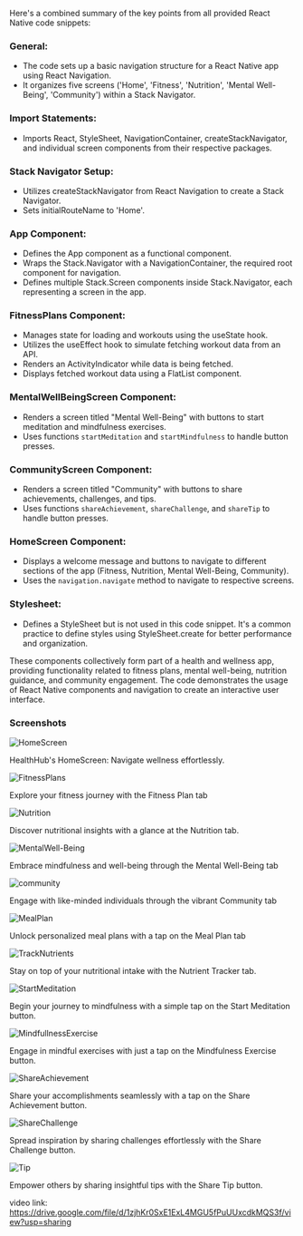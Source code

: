 Here's a combined summary of the key points from all provided React Native code snippets:

### General:
- The code sets up a basic navigation structure for a React Native app using React Navigation.
- It organizes five screens ('Home', 'Fitness', 'Nutrition', 'Mental Well-Being', 'Community') within a Stack Navigator.

### Import Statements:
- Imports React, StyleSheet, NavigationContainer, createStackNavigator, and individual screen components from their respective packages.

### Stack Navigator Setup:
- Utilizes createStackNavigator from React Navigation to create a Stack Navigator.
- Sets initialRouteName to 'Home'.

### App Component:
- Defines the App component as a functional component.
- Wraps the Stack.Navigator with a NavigationContainer, the required root component for navigation.
- Defines multiple Stack.Screen components inside Stack.Navigator, each representing a screen in the app.

### FitnessPlans Component:
- Manages state for loading and workouts using the useState hook.
- Utilizes the useEffect hook to simulate fetching workout data from an API.
- Renders an ActivityIndicator while data is being fetched.
- Displays fetched workout data using a FlatList component.

### MentalWellBeingScreen Component:
- Renders a screen titled "Mental Well-Being" with buttons to start meditation and mindfulness exercises.
- Uses functions `startMeditation` and `startMindfulness` to handle button presses.

### CommunityScreen Component:
- Renders a screen titled "Community" with buttons to share achievements, challenges, and tips.
- Uses functions `shareAchievement`, `shareChallenge`, and `shareTip` to handle button presses.

### HomeScreen Component:
- Displays a welcome message and buttons to navigate to different sections of the app (Fitness, Nutrition, Mental Well-Being, Community).
- Uses the `navigation.navigate` method to navigate to respective screens.

### Stylesheet:
- Defines a StyleSheet but is not used in this code snippet. It's a common practice to define styles using StyleSheet.create for better performance and organization.

These components collectively form part of a health and wellness app, providing functionality related to fitness plans, mental well-being, nutrition guidance, and community engagement. The code demonstrates the usage of React Native components and navigation to create an interactive user interface.
### Screenshots

![HomeScreen](Screenshots/HomeScreen.png)

HealthHub's HomeScreen: Navigate wellness effortlessly.







![FitnessPlans](Screenshots/FitnessPlans.png)

Explore your fitness journey with the Fitness Plan tab







![Nutrition](Screenshots/Nutrition.png)

Discover nutritional insights with a glance at the Nutrition tab.







![MentalWell-Being](Screenshots/MentalWell-Being.png)

Embrace mindfulness and well-being through the Mental Well-Being tab







![community](Screenshots/Community.png)

Engage with like-minded individuals through the vibrant Community tab







![MealPlan](Screenshots/MealPlan.png)

Unlock personalized meal plans with a tap on the Meal Plan tab







![TrackNutrients](Screenshots/TrackNutrients.png)

Stay on top of your nutritional intake with the Nutrient Tracker tab.







![StartMeditation](Screenshots/StartMeditation.png)

Begin your journey to mindfulness with a simple tap on the Start Meditation button.







![MindfullnessExercise](Screenshots/MindfullnessExercise.png)

Engage in mindful exercises with just a tap on the Mindfulness Exercise button.







![ShareAchievement](Screenshots/ShareAchievement.png)

Share your accomplishments seamlessly with a tap on the Share Achievement button.







![ShareChallenge](Screenshots/ShareChallenge.png)

Spread inspiration by sharing challenges effortlessly with the Share Challenge button.







![Tip](Screenshots/Tip.png)

Empower others by sharing insightful tips with the Share Tip button.

video link: https://drive.google.com/file/d/1zjhKr0SxE1ExL4MGU5fPuUUxcdkMQS3f/view?usp=sharing

